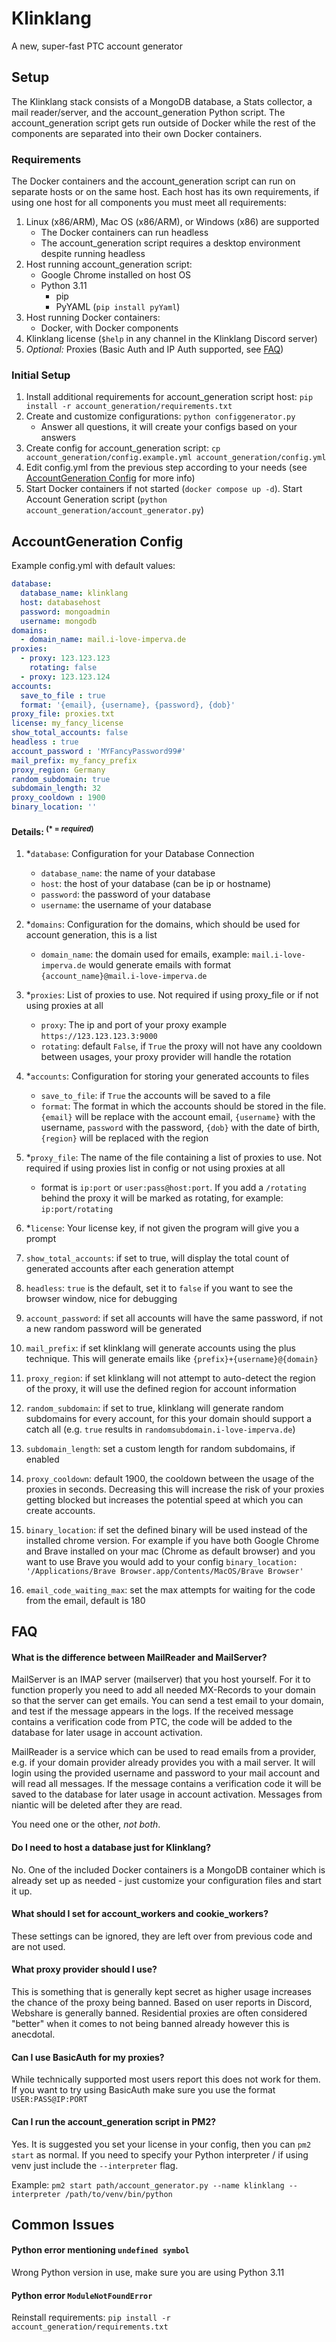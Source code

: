 
# Klinklang

A new, super-fast PTC account generator


## Setup
The Klinklang stack consists of a MongoDB database, a Stats collector, a mail reader/server, and the account_generation Python script. The account_generation script gets run outside of Docker while the rest of the components are separated into their own Docker containers.

### Requirements
The Docker containers and the account_generation script can run on separate hosts or on the same host. Each host has its own requirements, if using one host for all components you must meet all requirements:
1. Linux (x86/ARM), Mac OS (x86/ARM), or Windows (x86) are supported
   - The Docker containers can run headless
   - The account_generation script requires a desktop environment despite running headless
2. Host running account_generation script:
   - Google Chrome installed on host OS
   - Python 3.11
     - pip
     - PyYAML (`pip install pyYaml`)
3. Host running Docker containers:
   - Docker, with Docker components
4. Klinklang license (`$help` in any channel in the Klinklang Discord server)
5. *Optional:* Proxies (Basic Auth and IP Auth supported, see [FAQ](#can-i-use-basicauth-for-my-proxies))

### Initial Setup
1. Install additional requirements for account_generation script host: `pip install -r account_generation/requirements.txt`
2. Create and customize configurations: `python configgenerator.py`
   - Answer all questions, it will create your configs based on your answers
3. Create config for account_generation script: `cp account_generation/config.example.yml account_generation/config.yml`
4. Edit config.yml from the previous step according to your needs (see [AccountGeneration Config](#accountgeneration-config) for more info)
5. Start Docker containers if not started (`docker compose up -d`). Start Account Generation script (`python account_generation/account_generator.py`)

## AccountGeneration Config
Example config.yml with default values:
```yaml
database:
  database_name: klinklang
  host: databasehost
  password: mongoadmin
  username: mongodb
domains:
  - domain_name: mail.i-love-imperva.de
proxies:
  - proxy: 123.123.123
    rotating: false
  - proxy: 123.123.124
accounts:
  save_to_file : true
  format: '{email}, {username}, {password}, {dob}'
proxy_file: proxies.txt
license: my_fancy_license
show_total_accounts: false
headless : true
account_password : 'MYFancyPassword99#'
mail_prefix: my_fancy_prefix
proxy_region: Germany
random_subdomain: true
subdomain_length: 32
proxy_cooldown : 1900
binary_location: ''
```
#### Details: <sup>(* = *required*)</sup>

1. *`database`: Configuration for your Database Connection
   - `database_name`: the name of your database
   - `host`: the host of your database (can be ip or hostname)
   - `password`: the password of your database
   - `username`: the username of your database

2. *`domains`: Configuration for the domains, which should be used for account generation, this is a list
   - `domain_name`: the domain used for emails, example: `mail.i-love-imperva.de` would generate emails with format `{account_name}@mail.i-love-imperva.de`

3. *`proxies`: List of proxies to use. Not required if using proxy_file or if not using proxies at all
   - `proxy`: The ip and port of your proxy example `https://123.123.123.3:9000`
   - `rotating`: default `False`, if `True` the proxy will not have any cooldown between usages, your proxy provider will handle the rotation

4. *`accounts`: Configuration for storing your generated accounts to files
   - `save_to_file`: if `True` the accounts will be saved to a file
   - `format`: The format in which the accounts should be stored in the file. `{email}` will be replace with the account email, `{username}` with the username, `password` with the password, `{dob}` with the date of birth, `{region}` will be replaced with the region

5. *`proxy_file`: The name of the file containing a list of proxies to use. Not required if using proxies list in config or not using proxies at all
   - format is `ip:port` or `user:pass@host:port`. If you add a `/rotating` behind the proxy it will be marked as rotating, for example: `ip:port/rotating`

6. *`license`: Your license key, if not given the program will give you a prompt

7. `show_total_accounts`: if set to true, will display the total count of generated accounts after each generation attempt

8. `headless`: `true` is the default, set it to `false` if you want to see the browser window, nice for debugging

9. `account_password`: if set all accounts will have the same password, if not a new random password will be generated

10. `mail_prefix`: if set klinklang will generate accounts using the plus technique. This will generate emails like `{prefix}+{username}@{domain}`

11. `proxy_region`: if set klinklang will not attempt to auto-detect the region of the proxy, it will use the defined region for account information

12. `random_subdomain`: if set to true, klinklang will generate random subdomains for every account, for this your domain should support a catch all (e.g. `true` results in `randomsubdomain.i-love-imperva.de`)

13. `subdomain_length`: set a custom length for random subdomains, if enabled

14. `proxy_cooldown`: default 1900, the cooldown between the usage of the proxies in seconds. Decreasing this will increase the risk of your proxies getting blocked but increases the potential speed at which you can create accounts.

15. `binary_location`: if set the defined binary will be used instead of the installed chrome version. For example if you have both Google Chrome and Brave installed on your mac (Chrome as default browser) and you want to use Brave you would add to your config `binary_location: '/Applications/Brave Browser.app/Contents/MacOS/Brave Browser'`

16. `email_code_waiting_max`: set the max attempts for waiting for the code from the email, default is 180
## FAQ

#### What is the difference between MailReader and MailServer?
MailServer is an IMAP server (mailserver) that you host yourself. For it to function properly you need to add all needed MX-Records to your domain so that the server can get emails. You can send a test email to your domain, and test if the message appears in the logs. If the received message contains a verification code from PTC, the code will be added to the database for later usage in account activation.

MailReader is a service which can be used to read emails from a provider, e.g. if your domain provider already provides you with a mail server. It will login using the provided username and password to your mail account and will read all messages. If the message contains a verification code it will be saved to the database for later usage in account activation. Messages from niantic will be deleted after they are read.

You need one or the other, *not both*.

#### Do I need to host a database just for Klinklang?
No. One of the included Docker containers is a MongoDB container which is already set up as needed - just customize your configuration files and start it up.

#### What should I set for account_workers and cookie_workers?
These settings can be ignored, they are left over from previous code and are not used. 

#### What proxy provider should I use?
This is something that is generally kept secret as higher usage increases the chance of the proxy being banned. Based on user reports in Discord, Webshare is generally banned. Residential proxies are often considered "better" when it comes to not being banned already however this is anecdotal.

#### Can I use BasicAuth for my proxies?
While technically supported most users report this does not work for them. If you want to try using BasicAuth make sure you use the format `USER:PASS@IP:PORT`

#### Can I run the account_generation script in PM2?
Yes. It is suggested you set your license in your config, then you can `pm2 start` as normal. If you need to specify your Python interpreter / if using venv just include the `--interpreter` flag.

Example: `pm2 start path/account_generator.py --name klinklang --interpreter /path/to/venv/bin/python`


## Common Issues

#### Python error mentioning `undefined symbol`
Wrong Python version in use, make sure you are using Python 3.11

#### Python error `ModuleNotFoundError`
Reinstall requirements: `pip install -r account_generation/requirements.txt`

